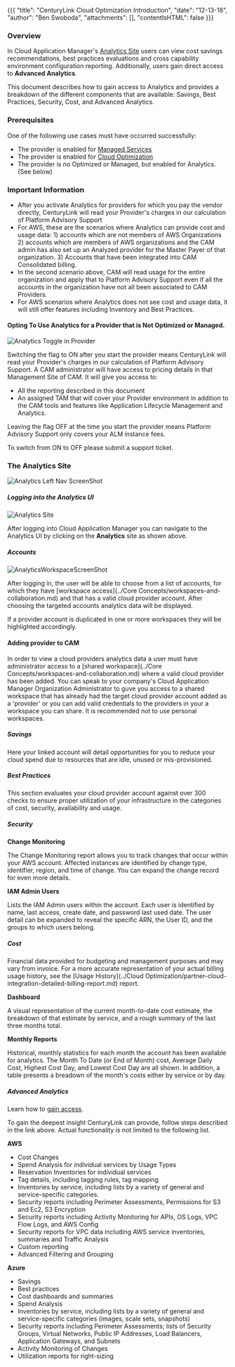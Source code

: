 {{{
  "title": "CenturyLink Cloud Optimization Introduction",
  "date": "12-13-18",
  "author": "Ben Swoboda",
  "attachments": [],
  "contentIsHTML": false
}}}

### Overview
In Cloud Application Manager's [Analytics Site](https://analytics.cam.ctl.io) users can view cost savings recommendations, best practices evaluations and cross capability environment configuration reporting. Additionally, users gain direct access to **Advanced Analytics**.

This document describes how to gain access to Analytics and provides a breakdown of the different components that are available: Savings, Best Practices, Security, Cost, and Advanced Analytics.

### Prerequisites
One of the following use cases must have occurred successfully:
* The provider is enabled for [Managed Services](https://www.ctl.io/knowledge-base/cloud-application-manager/managed-services/#1)
* The provider is enabled for [Cloud Optimization](https://www.ctl.io/knowledge-base/cloud-application-manager/cloud-optimization/#1)
* The provider is no Optimized or Managed, but enabled for Analytics. (See below)

### Important Information
* After you activate Analytics for providers for which you pay the vendor directly, CenturyLink will read your Provider's charges in our calculation of Platform Advisory Support
* For AWS, these are the scenarios where Analytics can provide cost and usage data: 1) accounts which are not members of AWS Organizations 2) accounts which are members of AWS organizations and the CAM admin has also set up an Analyzed provider for the Master Payer of that organization. 3) Accounts that have been integrated into CAM Consolidated billing.
* In the second scenario above, CAM will read usage for the entire organization and apply that to Platform Advisory Support even if all the accounts in the organization have not all been associated to CAM Providers.
* For AWS scenarios where Analytics does not see cost and usage data, it will still offer features including Inventory and Best Practices.



#### Opting To Use Analytics for a Provider that is Not Optimized or Managed.

![Analytics Toggle in Provider](../../images/cloud-application-manager/CAM_COA_Analytics_Provider_Toggle.png)

Switching the flag to ON after you start the provider means CenturyLink will read your Provider's charges in our calculation of Platform Advisory Support. A CAM administrator will have access to pricing details in that Management Site of CAM.  It will give you access to:

* All the reporting described in this document
* An assigned TAM that will cover your Provider environment in addition to the CAM tools and features like Application Lifecycle Management and Analytics.

Leaving the flag OFF at the time you start the provider means Platform Advisory Support only covers your ALM instance fees.

To switch from ON to OFF please submit a support ticket.

### The Analytics Site

![Analytics Left Nav ScreenShot](../../images/cloud-application-manager/CAM_COA.Analytics.LeftNav.12.13.18.a.png)

##### Logging into the Analytics UI
![Analytics Site](../../images/cloud-application-manager/CAM_COA.Analytics.Site.12.13.18.a.png)

After logging into Cloud Application Manager you can navigate to the Analytics UI by clicking on the **Analytics** site as shown above.  

##### Accounts
![AnalyticsWorkspaceScreenShot](../../images/AnalyticsWorkspaceScreenShot170601.png)

After logging in, the user will be able to choose from a list of accounts, for which they have [workspace access](../Core Concepts/workspaces-and-collaboration.md) and that has a valid cloud provider account. After choosing the targeted accounts analytics data will be displayed.

If a provider account is duplicated in one or more workspaces they will be highlighted accordingly.

#### Adding provider to CAM
In order to view a cloud providers analytics data a user must have administrator access to a [shared workspace](../Core Concepts/workspaces-and-collaboration.md) where a valid cloud provider has been added. You can speak to your company's Cloud Application Manager Organization Administrator to guve you access to a shared workspace that has already had the target cloud provider account added as a 'provider' or you can add valid credentials to the providers in your a workspace you can share. It is recommended not to use personal workspaces.  

##### Savings
Here your linked account will detail opportunities for you to reduce your cloud spend due to resources that are idle, unused or mis-provisioned.  

##### Best Practices
This section evaluates your cloud provider account against over 300 checks to ensure proper utilization of your infrastructure in the categories of cost, security, availability and usage.

##### Security

**Change Monitoring**

The Change Monitoring report allows you to track changes that occur within your AWS account. Affected instances are identified by change type, identifier, region, and time of change. You can expand the change record for even more details.

**IAM Admin Users**

Lists the IAM Admin users within the account. Each user is identified by name, last access, create date, and password last used date. The user detail can be expanded to reveal the specific ARN, the User ID, and the groups to which users belong.

##### Cost

 Financial data provided for budgeting and management purposes and may vary from invoice. For a more accurate representation of your actual billing usage history, see the [Usage History](../Cloud Optimization/partner-cloud-integration-detailed-billing-report.md) report.

**Dashboard**

A visual representation of the current month-to-date cost estimate, the breakdown of that estimate by service, and a rough summary of the last three months total.

**Monthly Reports**

Historical, monthly statistics for each month the account has been available for analytics. The Month To Date (or End of Month) cost, Average Daily Cost, Highest Cost Day, and Lowest Cost Day are all shown. In addition, a table presents a breadown of the month's costs either by service or by day.

##### Advanced Analytics

Learn how to [gain access](AdvancedAnalyticsAccess.md).

To gain the deepest insight CenturyLink can provide, follow steps described in the link above. Actual functionality is not limited to the following list.

**AWS**

* Cost Changes
* Spend Analysis for individual services by Usage Types
* Reservation Inventories for individual services
* Tag details, including tagging rules, tag mapping
* Inventories by service, including lists by a variety of general and service-specific categories.
* Security reports including Perimeter Assessments, Permissions for S3 and Ec2, S3 Encryption
* Security reports including Activity Monitoring for APIs, OS Logs, VPC Flow Logs, and AWS Config
* Security reports for VPC data including AWS service inventories, summaries and Traffic Analysis
* Custom reporting
* Advanced Filtering and Grouping

**Azure**

* Savings
* Best practices
* Cost dashboards and summaries
* Spend Analysis
* Inventories by service, including lists by a variety of general and service-specific categories (images, scale sets, snapshots)
* Security reports including Perimeter Assessments; lists of Security Groups, Virtual Networks, Public IP Addresses, Load Balancers, Application Gateways, and Subnets
* Activity Monitoring of Changes
* Utilization reports for right-sizing
